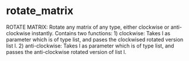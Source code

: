 # rotate_matrix
ROTATE MATRIX:  Rotate any matrix of any type, either clockwise or anti-clockwise instantly.   Contains two functions:  1) clockwise: Takes l as parameter which is of type list, and pases the clockwised rotated version list l.  2) anti-clockwise: Takes l as parameter which is of type list, and passes the anti-clockwise rotated version of list l.
